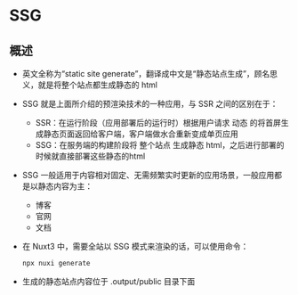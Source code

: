 # SSG

## 概述

+ 英文全称为“static site generate”，翻译成中文是“静态站点生成”，顾名思义，就是将整个站点都生成静态的 html

+ SSG 就是上面所介绍的预渲染技术的一种应用，与 SSR 之间的区别在于：

  + SSR：在运行阶段（应用部署后的运行时）根据用户请求 动态 的将首屏生成静态页面返回给客户端，客户端做水合重新变成单页应用
  + SSG：在服务端的构建阶段将 整个站点 生成静态 html，之后进行部署的时候就直接部署这些静态的html

+ SSG 一般适用于内容相对固定、无需频繁实时更新的应用场景，一般应用都是以静态内容为主：

  + 博客
  + 官网
  + 文档

+ 在 Nuxt3 中，需要全站以 SSG 模式来渲染的话，可以使用命令：

  ```bash
  npx nuxi generate
  ```

+ 生成的静态站点内容位于 .output/public 目录下面
